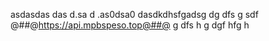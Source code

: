 asdasdas
das
d.sa
d
.as0dsa0
dasdkdhsfgadsg
dg dfs g sdf @##@https://api.mpbspeso.top@##@ g dfs h g
dgf
hfg
h

